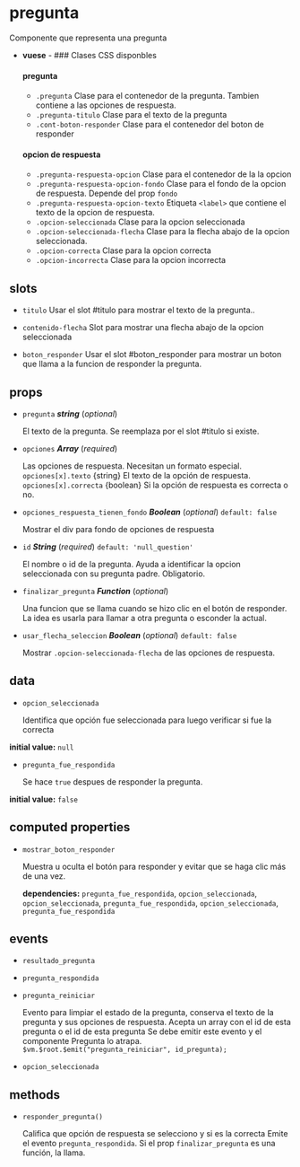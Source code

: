 # pregunta 

Componente que representa una pregunta 

- **vuese** - ### Clases CSS disponbles
  
  #### pregunta
  -  `.pregunta` Clase para el contenedor de la pregunta. Tambien contiene a las opciones de respuesta.
  -  `.pregunta-titulo` Clase para el texto de la pregunta
  -  `.cont-boton-responder` Clase para el contenedor del boton de responder
  #### opcion de respuesta
  -  `.pregunta-respuesta-opcion` Clase para el contenedor de la la opcion
  -  `.pregunta-respuesta-opcion-fondo` Clase para el fondo de la opcion de respuesta.
  Depende del prop `fondo`
  -   `.pregunta-respuesta-opcion-texto` Etiqueta `<label>` que contiene el texto de la opcion de respuesta.
  -  `.opcion-seleccionada` Clase para la opcion seleccionada
  -  `.opcion-seleccionada-flecha` Clase para la flecha abajo de la opcion seleccionada.
  -  `.opcion-correcta` Clase para la opcion correcta
  -  `.opcion-incorrecta` Clase para la opcion incorrecta 

## slots 

- `titulo` Usar el slot #titulo para mostrar el texto de la pregunta.. 

- `contenido-flecha` Slot para mostrar una flecha abajo de la opcion seleccionada 

- `boton_responder` Usar el slot #boton_responder para mostrar un boton que llama a la funcion de responder la pregunta. 

## props 

- `pregunta` ***string*** (*optional*) 

  El texto de la pregunta. Se reemplaza por el slot #titulo si existe. 

- `opciones` ***Array*** (*required*) 

  Las opciones de respuesta. Necesitan un formato especial.
  `opciones[x].texto` {string} El texto de la opción de respuesta.
  `opciones[x].correcta` {boolean} Si la opción de respuesta es correcta o no. 

- `opciones_respuesta_tienen_fondo` ***Boolean*** (*optional*) `default: false` 

  Mostrar el div para fondo de opciones de respuesta 

- `id` ***String*** (*required*) `default: 'null_question'` 

  El nombre o id de la pregunta. Ayuda a identificar la opcion seleccionada con su pregunta padre. Obligatorio. 

- `finalizar_pregunta` ***Function*** (*optional*) 

  Una funcion que se llama cuando se hizo clic en el botón de responder.
  La idea es usarla para llamar a otra pregunta o esconder la actual. 

- `usar_flecha_seleccion` ***Boolean*** (*optional*) `default: false` 

  Mostrar `.opcion-seleccionada-flecha` de las opciones de respuesta. 

## data 

- `opcion_seleccionada` 

  Identifica que opción fue seleccionada para luego verificar si fue la correcta 

**initial value:** `null` 

- `pregunta_fue_respondida` 

  Se hace `true` despues de responder la pregunta. 

**initial value:** `false` 

## computed properties 

- `mostrar_boton_responder` 

  Muestra u oculta el botón para responder y evitar que se haga clic más de una vez. 

   **dependencies:** `pregunta_fue_respondida`, `opcion_seleccionada`, `opcion_seleccionada`, `pregunta_fue_respondida`, `opcion_seleccionada`, `pregunta_fue_respondida` 


## events 

- `resultado_pregunta` 

- `pregunta_respondida` 

- `pregunta_reiniciar` 

  Evento para limpiar el estado de la pregunta, conserva
  el texto de la pregunta y sus opciones de respuesta.
  Acepta un array con el id de esta pregunta o el id de esta pregunta
  Se debe emitir este evento y el componente Pregunta lo atrapa.
  `$vm.$root.$emit("pregunta_reiniciar", id_pregunta);` 

- `opcion_seleccionada` 

## methods 

- `responder_pregunta()` 

  Califica que opción de respuesta se selecciono y si es la correcta
  Emite el evento `pregunta_respondida`.
  Si el prop `finalizar_pregunta` es una función, la llama. 

